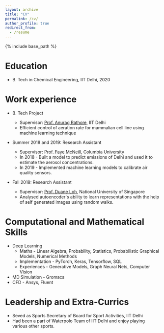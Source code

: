 ```yaml
---
layout: archive
title: "CV"
permalink: /cv/
author_profile: true
redirect_from:
  - /resume
---
```


{% include base_path %}

Education
======
* B. Tech in Chemical Engineering, IIT Delhi, 2020 

Work experience
======

* B. Tech Project
  * Supervisor: [Prof. Anurag Rathore](http://www.biotechcmz.com/profile), IIT Delhi
  * Efficient control of aeration rate for mammalian cell line using machine learning technique

* Summer 2018 and 2019: Research Assistant
  * Supervisor: [Prof. Faye McNeill](https://cheme.columbia.edu/faculty/v-mcneill), Columbia University
  * In 2018 - Built a model to predict emissions of Delhi and used it to estimate the aerosol concentrations. 
  * In 2019 - Implemented machine learning models to calibrate air quality sensors.

* Fall 2018: Research Assistant
  * Supervisor: [Prof. Duane Loh](https://cbis.nus.edu.sg/duane-loh/), National University of Singapore
  * Analysed autoencoder's ability to learn representations with the help of self generated images using random walks. 
  
Computational and Mathematical Skills
======
* Deep Learning
  * Maths - Linear Algebra, Probability, Statistics, Probabilistic Graphical Models, Numerical Methods
  * Implementation - PyTorch, Keras, Tensorflow, SQL
  * Experiences - Generative Models, Graph Neural Nets, Computer Vision
* MD Simulation - Gromacs
* CFD - Ansys, Fluent

Leadership and Extra-Currics
======
* Seved as Sports Secretary of Board for Sport Activities, IIT Delhi
* Had been a part of Waterpolo Team of IIT Delhi and enjoy playing various other sports.
